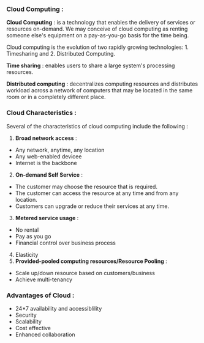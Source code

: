 ### Cloud Computing :

**Cloud Computing** : is a technology that enables the delivery of services or resources on-demand. We may conceive of cloud computing as renting someone else's equipment on a pay-as-you-go basis for the time being. 

Cloud computing is the evolution of two rapidly growing technologies: 1. Timesharing and 2. Distributed Computing. 

**Time sharing** : enables users to share a large system's processing resources. 

**Distributed computing** : decentralizes computing resources and distributes workload across a network of computers that may be located in the same room or in a completely different place.

### Cloud Characteristics : 

Several of the characteristics of cloud computing include the following :

1. **Broad network access** :
- Any network, anytime, any location
- Any web-enabled devicee
- Internet is the backbone
2. **On-demand Self Service** : 
- The customer may choose the resource that is required. 
- The customer can access the resource at any time and from any location.
- Customers can upgrade or reduce their services at any time.
3. **Metered service usage** : 
- No rental
- Pay as you go
- Financial control over business process
4. Elasticity
5. **Provided-pooled computing resources/Resource Pooling** :
- Scale up/down resource based on customers/business
- Achieve multi-tenancy

### Advantages of Cloud : 
- 24*7 availability and accessiblility
- Security
- Scalability
- Cost effective
- Enhanced collaboration
